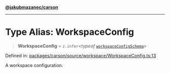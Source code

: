 [**@jakubmazanec/carson**](../README.md)

---

# Type Alias: WorkspaceConfig

> **WorkspaceConfig** = `z.infer`\<_typeof_
> [`workspaceConfigSchema`](../variables/workspaceConfigSchema.md)\>

Defined in:
[packages/carson/source/workspace/WorkspaceConfig.ts:13](https://github.com/jakubmazanec/tools/blob/5907d31a071e860d7db8b8a00f698d18fe23e18a/packages/carson/source/workspace/WorkspaceConfig.ts#L13)

A workspace configuration.
